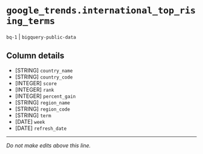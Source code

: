 # `google_trends.international_top_rising_terms`
`bq-1` | `bigquery-public-data`

## Column details
* [STRING]    `country_name`
* [STRING]    `country_code`
* [INTEGER]   `score`
* [INTEGER]   `rank`
* [INTEGER]   `percent_gain`
* [STRING]    `region_name`
* [STRING]    `region_code`
* [STRING]    `term`
* [DATE]      `week`
* [DATE]      `refresh_date`

-------------------------------------------------------------------------------
*Do not make edits above this line.*
